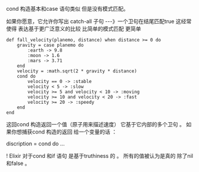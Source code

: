 cond 构造基本和case 语句类似 但是没有模式匹配。

如果你愿意，它允许你写出 catch-all 子句 ---》一个卫句在结尾匹配true 这经常使得 表达基于更广泛意义的比较 比简单的模式匹配 更简单

>
    def fall_velocity(planemo, distance) when distance >= 0 do
        gravity = case planemo do
            :earth -> 9.8
            :moon -> 1.6
            :mars -> 3.71
        end
        velocity = :math.sqrt(2 * gravity * distance)
        cond do
            velocity == 0 -> :stable
            velocity < 5 -> :slow
            velocity >= 5 and velocity < 10 -> :moving
            velocity >= 10 and velocity < 20 -> :fast
            velocity >= 20 -> :speedy   
        end
    end     

这回cond 构造返回一个值（原子用来描述速度） 它基于它内部的多个卫句 。
如果你想捕获cond 构造的返回 给一个变量的话 ：

discription = cond do ... 

! Elixir 对于cond 和if 语句 是基于truthiness 的 。 所有的值被认为是真的 除了nil 和false 。    